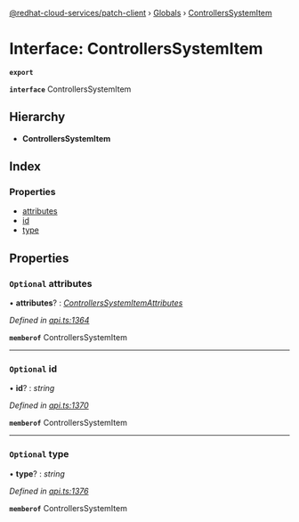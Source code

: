 [@redhat-cloud-services/patch-client](../README.md) › [Globals](../globals.md) › [ControllersSystemItem](controllerssystemitem.md)

# Interface: ControllersSystemItem

**`export`** 

**`interface`** ControllersSystemItem

## Hierarchy

* **ControllersSystemItem**

## Index

### Properties

* [attributes](controllerssystemitem.md#optional-attributes)
* [id](controllerssystemitem.md#optional-id)
* [type](controllerssystemitem.md#optional-type)

## Properties

### `Optional` attributes

• **attributes**? : *[ControllersSystemItemAttributes](controllerssystemitemattributes.md)*

*Defined in [api.ts:1364](https://github.com/RedHatInsights/javascript-clients/blob/77019e3d/packages/patch/api.ts#L1364)*

**`memberof`** ControllersSystemItem

___

### `Optional` id

• **id**? : *string*

*Defined in [api.ts:1370](https://github.com/RedHatInsights/javascript-clients/blob/77019e3d/packages/patch/api.ts#L1370)*

**`memberof`** ControllersSystemItem

___

### `Optional` type

• **type**? : *string*

*Defined in [api.ts:1376](https://github.com/RedHatInsights/javascript-clients/blob/77019e3d/packages/patch/api.ts#L1376)*

**`memberof`** ControllersSystemItem
